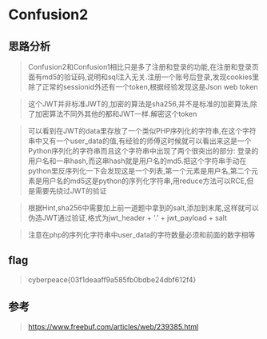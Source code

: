 # Confusion2

## 思路分析

> Confusion2和Confusion1相比只是多了注册和登录的功能,在注册和登录页面有md5的验证码,说明和sql注入无关.注册一个账号后登录,发现cookies里除了正常的sessionid外还有一个token,根据经验发现这是Json web token

> 这个JWT并非标准JWT的,加密的算法是sha256,并不是标准的加密算法,除了加密算法不同外其他的都和JWT一样.解密这个token

> 可以看到在JWT的data里存放了一个类似PHP序列化的字符串,在这个字符串中又有一个user_data的值,有经验的师傅这时候就可以看出来这是⼀个Python序列化的字符串⽽且这个字符串中出现了两个很突出的部分: 登录的⽤户名和⼀串hash,⽽这串hash就是⽤户名的md5.把这个字符串⼿动在python⾥反序列化⼀下会发现这是⼀个列表,第⼀个元素是⽤户名,第⼆个元素是⽤户名的md5这是python的序列化字符串,用reduce方法可以RCE,但是需要先绕过JWT的验证

> 根据Hint,sha256中需要加上前一道题中拿到的salt,添加到末尾,这样就可以伪造JWT通过验证,格式为jwt_header + '.' + jwt_payload + salt

> 注意在php的序列化字符串中user_data的字符数量必须和前面的数字相等

## flag

> cyberpeace{03f1deaaff9a585fb0bdbe24dbf612f4}

## 参考

> https://www.freebuf.com/articles/web/239385.html